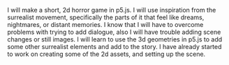 I will make a short, 2d horror game in p5.js. I will use inspiration from the surrealist movement, specifically the parts of it that feel like dreams, nightmares, or distant memories. I know that I will have to overcome problems with trying to add dialogue, also I will have trouble adding scene changes or still images. I will learn to use the 3d geometries in p5.js to add some other surrealist elements and add to the story. I have already started to work on creating some of the 2d assets, and setting up the scene.